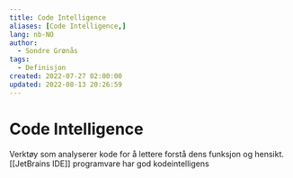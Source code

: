 ```yaml
---
title: Code Intelligence
aliases: [Code Intelligence,]
lang: nb-NO
author:
  - Sondre Grønås
tags:
  - Definisjon
created: 2022-07-27 02:00:00
updated: 2022-08-13 20:26:59
---
```

# Code Intelligence
Verktøy som analyserer kode for å lettere forstå dens funksjon og hensikt.
[[JetBrains IDE]] programvare har god kodeintelligens